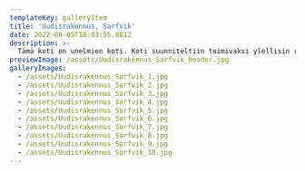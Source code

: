```yaml
---
templateKey: galleryItem
title: 'Uudisrakennus, Sarfvik'
date: 2022-09-05T18:03:55.881Z
description: >-
  Tämä koti on unelmien koti. Koti suunniteltiin toimivaksi ylellisin ratkaisuin. Perheelle tärkeitä toiveita olivat vanhempien oma siipi ylellisine kylpyhuoneineen, nuorisolle omat tilat alakertaan, leffahuone ja koti-spa. Materiaaleiksi valittiin korkealaatuisia tuotteita ja harmonista kokonaisuutta rikottiin sopivasti rouheilla yksityiskohdilla.
previewImage: /assets/Uudisrakennus_Sarfvik_header.jpg
galleryImages:
  - /assets/Uudisrakennus_Sarfvik_1.jpg
  - /assets/Uudisrakennus_Sarfvik_2.jpg
  - /assets/Uudisrakennus_Sarfvik_3.jpg
  - /assets/Uudisrakennus_Sarfvik_4.jpg
  - /assets/Uudisrakennus_Sarfvik_5.jpg
  - /assets/Uudisrakennus_Sarfvik_6.jpg
  - /assets/Uudisrakennus_Sarfvik_7.jpg
  - /assets/Uudisrakennus_Sarfvik_8.jpg
  - /assets/Uudisrakennus_Sarfvik_9.jpg
  - /assets/Uudisrakennus_Sarfvik_10.jpg
---
```

